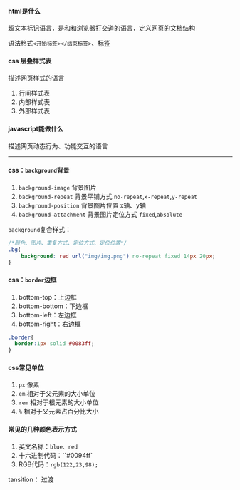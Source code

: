 #### html是什么

超文本标记语言，是和和浏览器打交道的语言，定义网页的文档结构

语法格式`<开始标签></结束标签>`、标签

#### css  层叠样式表

描述网页样式的语言

1. 行间样式表
2. 内部样式表
3. 外部样式表

#### javascript能做什么

描述网页动态行为、功能交互的语言

---

#### css：`background`背景

1. `background-image` 背景图片
2. `background-repeat` 背景平铺方式 `no-repeat`,`x-repeat`,`y-repeat`
3. `background-position` 背景图片位置 x轴、y轴
4. `background-attachment` 背景图片定位方式 `fixed`,`absolute`

`background`复合样式：

```css
/*颜色、图片、重复方式、定位方式、定位位置*/
.bg{
    background: red url("img/img.png") no-repeat fixed 14px 20px;
}
 ```

#### css：`border`边框

1. bottom-top：上边框
2. bottom-bottom：下边框
3. bottom-left：左边框
4. bottom-right：右边框

```css
.border{
  border:1px solid #0083ff;
}
```

#### css常见单位

1. `px` 像素
2. `em` 相对于父元素的大小单位
3. `rem` 相对于根元素的大小单位
4. `%` 相对于父元素占百分比大小

#### 常见的几种颜色表示方式

1. 英文名称：`blue、red`
2. 十六进制代码：``#0094ff`
3. RGB代码：`rgb(122,23,98);`

tansition： 过渡
